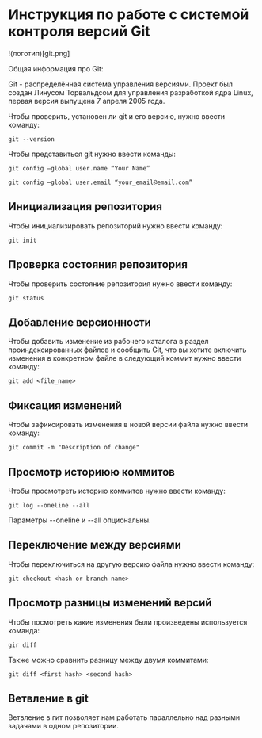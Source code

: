 # **Инструкция по работе с системой контроля версий Git**

!(логотип)[git.png]

Общая информация про Git:

Git - распределённая система управления версиями. Проект был создан Линусом Торвальдсом для управления разработкой ядра Linux, первая версия выпущена 7 апреля 2005 года. 

Чтобы проверить, установен ли git и его версию, нужно ввести команду:

    git --version

Чтобы представиться git нужно ввести команды:

    git config —global user.name “Your Name”

    git config —global user.email “your_email@email.com” 


## Инициализация репозитория

Чтобы инициализировать репозиторий нужно ввести команду:

    git init

## Проверка состояния репозитория

Чтобы проверить состояние репозитория нужно ввести команду:

    git status

## Добавление версионности

Чтобы добавить изменение из рабочего каталога в раздел проиндексированных файлов и сообщить Git, что вы хотите включить изменения в конкретном файле в следующий коммит нужно ввести команду:

    git add <file_name>

## Фиксация изменений

Чтобы зафиксировать изменения в новой версии файла нужно ввести команду:

    git commit -m "Description of change"

## Просмотр историюю коммитов

Чтобы просмотреть историю коммитов нужно ввести команду:

    git log --oneline --all

Параметры --oneline и --all опциональны.

## Переключение между версиями

Чтобы переключиться на другую версию файла нужно ввести команду:

    git checkout <hash or branch name>

## Просмотр разницы изменений версий

Чтобы посмотреть какие изменения были произведены используется команда:

    gir diff

Также можно сравнить разницу между двумя коммитами:

    git diff <first hash> <second hash>

## Ветвление в git

Ветвление в гит позволяет нам работать параллельно над разными задачами в одном репозитории.